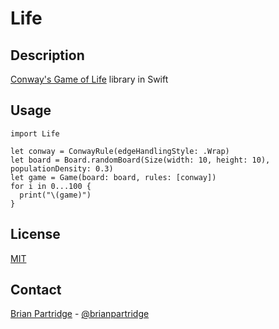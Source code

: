 # Life

## Description
[Conway's Game of Life](https://en.wikipedia.org/wiki/Conway%27s_Game_of_Life) library in Swift

## Usage

    import Life
    
    let conway = ConwayRule(edgeHandlingStyle: .Wrap)
    let board = Board.randomBoard(Size(width: 10, height: 10), populationDensity: 0.3)
    let game = Game(board: board, rules: [conway])
    for i in 0...100 {
      print("\(game)")
    }

## License
[MIT](LICENSE)

## Contact
[Brian Partridge](http://brianpartridge.name) - [@brianpartridge](http://twitter.com/brianpartridge)
